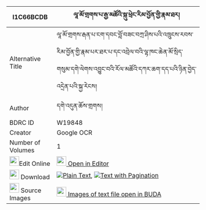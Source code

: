 |I1C66BCDB|ལཱ་མོ་གྲགས་པ་རྒྱ་མཚོའི་སྐུ་ཕྲེང་རིམ་བྱོན་གྱི་རྣམ་ཐར། 
| --- | --- 
|Alternative Title |ལཱ་མོ་གྲགས་རྒན་པ་ངག་དབང་བློ་བཟང་བཀྲ་ཤིས་པའི་འཁྲུངས་རབས་རིམ་བྱོན་གྱི་རྣམ་པར་ཐར་པ་དང་འབྲེལ་བའི་ལྷ་ཁང་ཆེན་མོ་སྲིད་གསུམ་དགེ་ལེགས་འབྱུང་བའི་རོལ་མཚོའི་དཀར་ཆག་དད་པའི་ཉིན་བྱེད་འདྲེན་པའི་སྐྱ་རེངས།
|Author| དགེ་འདུན་ཆོས་གྲགས།
|BDRC ID | W19848
|Creator | Google OCR
|Number of Volumes| 1
|<img width="25" src="https://img.icons8.com/color/25/000000/edit-property.png">Edit Online| [<img width="25" src="https://avatars.githubusercontent.com/u/45091458?s=200&v=4"> Open in Editor](http://editor.openpecha.org/I1C66BCDB)
|<img width="25" src="https://img.icons8.com/fluent/48/000000/download-2.png"/>  Download | [![](https://img.icons8.com/color/20/000000/txt.png)Plain Text](https://github.com/Openpecha/I1C66BCDB/releases/download/v2/la_mo_drakpa_gyatso_i_kutreng__plain_I1C66BCDB.zip), [![](https://img.icons8.com/color/20/000000/txt.png)Text with Pagination](https://github.com/Openpecha/I1C66BCDB/releases/download/v2/la_mo_drakpa_gyatso_i_kutreng__pages_I1C66BCDB.zip)
|<img width="25" src="https://img.icons8.com/plasticine/100/000000/pictures-folder.png"/>  Source Images | [<img width="25" src="https://library.bdrc.io/icons/BUDA-small.svg"> Images of text file open in BUDA](https://library.bdrc.io/show/bdr:W19848)